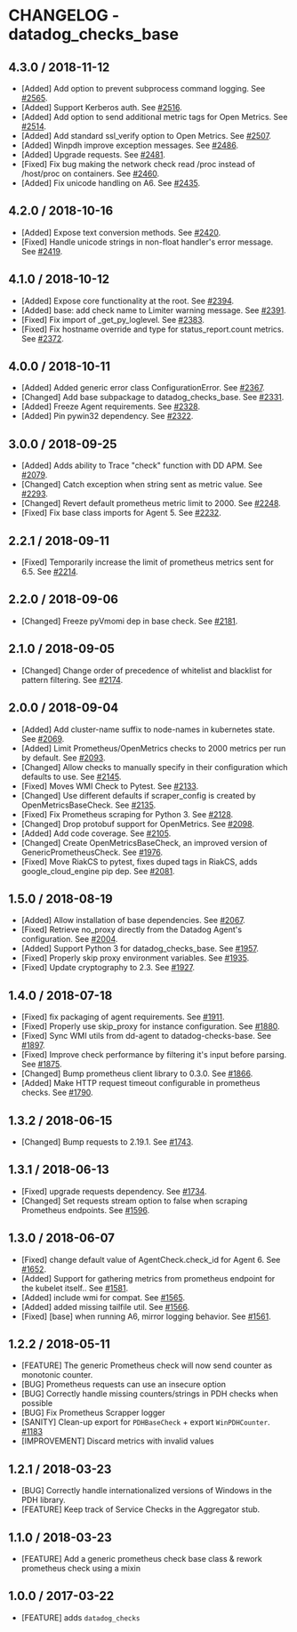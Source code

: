 # CHANGELOG - datadog_checks_base

## 4.3.0 / 2018-11-12

* [Added] Add option to prevent subprocess command logging. See [#2565](https://github.com/DataDog/integrations-core/pull/2565).
* [Added] Support Kerberos auth. See [#2516](https://github.com/DataDog/integrations-core/pull/2516).
* [Added] Add option to send additional metric tags for Open Metrics. See [#2514](https://github.com/DataDog/integrations-core/pull/2514).
* [Added] Add standard ssl_verify option to Open Metrics. See [#2507](https://github.com/DataDog/integrations-core/pull/2507).
* [Added] Winpdh improve exception messages. See [#2486](https://github.com/DataDog/integrations-core/pull/2486).
* [Added] Upgrade requests. See [#2481](https://github.com/DataDog/integrations-core/pull/2481).
* [Fixed] Fix bug making the network check read /proc instead of /host/proc on containers. See [#2460](https://github.com/DataDog/integrations-core/pull/2460).
* [Added] Fix unicode handling on A6. See [#2435](https://github.com/DataDog/integrations-core/pull/2435).

## 4.2.0 / 2018-10-16

* [Added] Expose text conversion methods. See [#2420](https://github.com/DataDog/integrations-core/pull/2420).
* [Fixed] Handle unicode strings in non-float handler's error message. See [#2419](https://github.com/DataDog/integrations-core/pull/2419).

## 4.1.0 / 2018-10-12

* [Added] Expose core functionality at the root. See [#2394](https://github.com/DataDog/integrations-core/pull/2394).
* [Added] base: add check name to Limiter warning message. See [#2391](https://github.com/DataDog/integrations-core/pull/2391).
* [Fixed] Fix import of _get_py_loglevel. See [#2383](https://github.com/DataDog/integrations-core/pull/2383).
* [Fixed] Fix hostname override and type for status_report.count metrics. See [#2372](https://github.com/DataDog/integrations-core/pull/2372).

## 4.0.0 / 2018-10-11

* [Added] Added generic error class ConfigurationError. See [#2367](https://github.com/DataDog/integrations-core/pull/2367).
* [Changed] Add base subpackage to datadog_checks_base. See [#2331](https://github.com/DataDog/integrations-core/pull/2331).
* [Added] Freeze Agent requirements. See [#2328](https://github.com/DataDog/integrations-core/pull/2328).
* [Added] Pin pywin32 dependency. See [#2322](https://github.com/DataDog/integrations-core/pull/2322).

## 3.0.0 / 2018-09-25

* [Added] Adds ability to Trace "check" function with DD APM. See [#2079](https://github.com/DataDog/integrations-core/pull/2079).
* [Changed] Catch exception when string sent as metric value. See [#2293](https://github.com/DataDog/integrations-core/pull/2293).
* [Changed] Revert default prometheus metric limit to 2000. See [#2248](https://github.com/DataDog/integrations-core/pull/2248).
* [Fixed] Fix base class imports for Agent 5. See [#2232](https://github.com/DataDog/integrations-core/pull/2232).

## 2.2.1 / 2018-09-11

* [Fixed] Temporarily increase the limit of prometheus metrics sent for 6.5. See [#2214](https://github.com/DataDog/integrations-core/pull/2214).

## 2.2.0 / 2018-09-06

* [Changed] Freeze pyVmomi dep in base check. See [#2181](https://github.com/DataDog/integrations-core/pull/2181).

## 2.1.0 / 2018-09-05

* [Changed] Change order of precedence of whitelist and blacklist for pattern filtering. See [#2174](https://github.com/DataDog/integrations-core/pull/2174).

## 2.0.0 / 2018-09-04

* [Added] Add cluster-name suffix to node-names in kubernetes state. See [#2069](https://github.com/DataDog/integrations-core/pull/2069).
* [Added] Limit Prometheus/OpenMetrics checks to 2000 metrics per run by default. See [#2093](https://github.com/DataDog/integrations-core/pull/2093).
* [Changed] Allow checks to manually specify in their configuration which defaults to use. See [#2145](https://github.com/DataDog/integrations-core/pull/2145).
* [Fixed] Moves WMI Check to Pytest. See [#2133](https://github.com/DataDog/integrations-core/pull/2133).
* [Changed] Use different defaults if scraper_config is created by OpenMetricsBaseCheck. See [#2135](https://github.com/DataDog/integrations-core/pull/2135).
* [Fixed] Fix Prometheus scraping for Python 3. See [#2128](https://github.com/DataDog/integrations-core/pull/2128).
* [Changed] Drop protobuf support for OpenMetrics. See [#2098](https://github.com/DataDog/integrations-core/pull/2098).
* [Added] Add code coverage. See [#2105](https://github.com/DataDog/integrations-core/pull/2105).
* [Changed] Create OpenMetricsBaseCheck, an improved version of GenericPrometheusCheck. See [#1976](https://github.com/DataDog/integrations-core/pull/1976).
* [Fixed] Move RiakCS to pytest, fixes duped tags in RiakCS, adds google_cloud_engine pip dep. See [#2081](https://github.com/DataDog/integrations-core/pull/2081).

## 1.5.0 / 2018-08-19

* [Added] Allow installation of base dependencies. See [#2067](https://github.com/DataDog/integrations-core/pull/2067).
* [Fixed] Retrieve no_proxy directly from the Datadog Agent's configuration. See [#2004](https://github.com/DataDog/integrations-core/pull/2004).
* [Added] Support Python 3 for datadog_checks_base. See [#1957](https://github.com/DataDog/integrations-core/pull/1957).
* [Fixed] Properly skip proxy environment variables. See [#1935](https://github.com/DataDog/integrations-core/pull/1935).
* [Fixed] Update cryptography to 2.3. See [#1927](https://github.com/DataDog/integrations-core/pull/1927).

## 1.4.0 / 2018-07-18

* [Fixed] fix packaging of agent requirements. See [#1911](https://github.com/DataDog/integrations-core/pull/1911).
* [Fixed] Properly use skip_proxy for instance configuration. See [#1880](https://github.com/DataDog/integrations-core/pull/1880).
* [Fixed] Sync WMI utils from dd-agent to datadog-checks-base. See [#1897](https://github.com/DataDog/integrations-core/pull/1897).
* [Fixed] Improve check performance by filtering it's input before parsing. See [#1875](https://github.com/DataDog/integrations-core/pull/1875).
* [Changed] Bump prometheus client library to 0.3.0. See [#1866](https://github.com/DataDog/integrations-core/pull/1866).
* [Added] Make HTTP request timeout configurable in prometheus checks. See [#1790](https://github.com/DataDog/integrations-core/pull/1790).

## 1.3.2 / 2018-06-15

* [Changed] Bump requests to 2.19.1. See [#1743](https://github.com/DataDog/integrations-core/pull/1743).

## 1.3.1 / 2018-06-13

* [Fixed] upgrade requests dependency. See [#1734](https://github.com/DataDog/integrations-core/pull/1734).
* [Changed] Set requests stream option to false when scraping Prometheus endpoints. See [#1596](https://github.com/DataDog/integrations-core/pull/1596).

## 1.3.0 / 2018-06-07

* [Fixed] change default value of AgentCheck.check_id for Agent 6. See [#1652](https://github.com/DataDog/integrations-core/pull/1652).
* [Added] Support for gathering metrics from prometheus endpoint for the kubelet itself.. See [#1581](https://github.com/DataDog/integrations-core/pull/1581).
* [Added] include wmi for compat. See [#1565](https://github.com/DataDog/integrations-core/pull/1565).
* [Added] added missing tailfile util. See [#1566](https://github.com/DataDog/integrations-core/pull/1566).
* [Fixed] [base] when running A6, mirror logging behavior. See [#1561](https://github.com/DataDog/integrations-core/pull/1561).

## 1.2.2 / 2018-05-11

* [FEATURE] The generic Prometheus check will now send counter as monotonic counter.
* [BUG] Prometheus requests can use an insecure option
* [BUG] Correctly handle missing counters/strings in PDH checks when possible
* [BUG] Fix Prometheus Scrapper logger
* [SANITY] Clean-up export for `PDHBaseCheck` + export `WinPDHCounter`. [#1183][]
* [IMPROVEMENT] Discard metrics with invalid values

## 1.2.1 / 2018-03-23

* [BUG] Correctly handle internationalized versions of Windows in the PDH library.
* [FEATURE] Keep track of Service Checks in the Aggregator stub.

## 1.1.0 / 2018-03-23

* [FEATURE] Add a generic prometheus check base class & rework prometheus check using a mixin

## 1.0.0 / 2017-03-22

* [FEATURE] adds `datadog_checks`

<!--- The following link definition list is generated by PimpMyChangelog --->
[#1183]: https://github.com/DataDog/integrations-core/issues/1183
